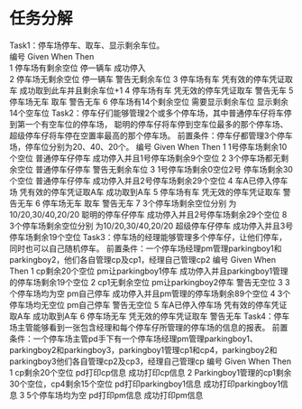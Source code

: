任务分解
=================
Task1：停车场停车、取车、显示剩余车位。  
编号	Given	                When	                Then    
1	停车场有剩余空位	停一辆车	        成功停入   
2	停车场无剩余空位	停一辆车	        警告无剩余车位 
3	停车场有车	        凭有效的停车凭证取车	成功取到此车并且剩余车位+1 
4	停车场有车	        凭无效的停车凭证取车	警告无车 
5	停车场无车	        取车			警告无车 
6	停车场有14个剩余空位	需要显示剩余车位	显示剩余14个空车位 
Task2：停车仔们能够管理2个或多个停车场，其中普通停车仔将车停到第一个有空车位的停车场，
聪明的停车仔将车停到空车位最多的那个停车场、超级停车仔将车停在空置率最高的那个停车场。 
前置条件：停车仔都管理3个停车场，停车位分别为20、40、20个。 
编号	Given			When			Then 
1	1号停车场剩余10个空位	普通停车仔停车		成功停入并且1号停车场剩余9个空位 
2	3个停车场都无剩余空位	普通停车仔停车		警告无剩余车位 
3	1号停车场剩余0空位2号 
	停车场剩余30个空位	普通停车仔停车		成功停入并且2号停车场剩余29个空位 
4	车A已停入停车场		凭有效的停车凭证取A车	成功取到A车 
5	停车场有车		凭无效的停车凭证取车	警告无车 
6	停车场无车		取车			警告无车 
7	3个停车场剩余空位分别 
	为10/20,30/40,20/20	聪明的停车仔停车	成功停入并且2号停车场剩余29个空位 
8	3个停车场剩余空位分别 
	为10/20,30/40,20/20	超级停车仔停车		成功停入并且3号停车场剩余19个空位 
Task3：停车场的经理能够管理多个停车仔，让他们停车，同时也可以自己随机停车。 
前置条件：一个停车场经理pm管理parkingboy1和parkingboy2，他们各自管理cp及cp1，经理自己管理cp2 
编号	Given			When			Then 
1	cp剩余20个空位		pm让parkingboy1停车	成功停入并且parkingboy1管理的停车场剩余19个空位 
2	cp1无剩余空位		pm让parkingboy2停车	警告无空位 
3	3个停车场均为空		pm自己停车		成功停入并且pm管理的停车场剩余89个空位 
4	3个停车场均无空位	pm自己停车		警告无空位 
5	车A已停入停车场		凭有效的停车凭证取A车	成功取到A车 
6	停车场无车		凭无效的停车凭证取车	警告无车 
Task4：停车场主管能够看到一张包含经理和每个停车仔所管理的停车场的信息的报表。 
前置条件：一个停车场主管pd手下有一个停车场经理pm管理parkingboy1、parkingboy2和parkingboy3，parkingboy1管理cp1和cp4，parkingboy2和parkingboy3他们各自管理cp2及cp3，经理自己管理cp 
编号	Given				When			Then 
1	cp剩余20个空位			pd打印cp信息		成功打印cp信息 
2	Parkingboy1管理的cp1剩余 
	30个空位，cp4剩余15个空位	pd打印parkingboy1信息	成功打印parkingboy1信息 
3	5个停车场均为空			pd打印pm信息 		成功打印pm信息 

